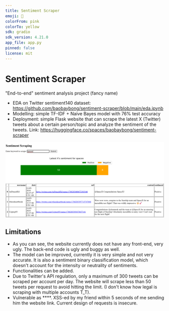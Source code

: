 ```yaml
---
title: Sentiment Scraper
emoji: 🏃
colorFrom: pink
colorTo: yellow
sdk: gradio
sdk_version: 4.21.0
app_file: app.py
pinned: false
license: mit
---
```


# Sentiment Scraper

"End-to-end" sentiment analysis project (fancy name)

- EDA on Twitter sentiment140 dataset: https://github.com/baobaybong/sentiment-scraper/blob/main/eda.ipynb
- Modelling: simple TF-IDF + Naive Bayes model with 76% test accuracy
- Deployment: simple Flask website that can scrape the latest X (Twitter) tweets about a certain person/topic and analyze the sentiment of the tweets. Link: https://huggingface.co/spaces/baobaybong/sentiment-scraper

![demo](static/images/demo.png)

## Limitations
- As you can see, the website currently does not have any front-end, very ugly. The back-end code is ugly and buggy as well.
- The model can be improved, currently it is very simple and not very accurate. It is also a sentiment binary classification model, which doesn't account for the intensity or neutrality of sentiments.
- Functionalities can be added. 
- Due to Twitter's API regulation, only a maximum of 300 tweets can be scraped per account per day. The website will scrape less than 50 tweets per request to avoid hitting the limit. (I don't know how legal is scraping with multiple accounts T_T).
- Vulnerable as ****. XSS-ed by my friend within 5 seconds of me sending him the website link. Current design of requests is insecure.
